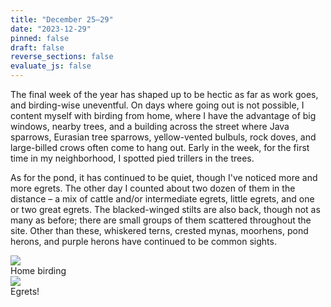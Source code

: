 ```yaml
---
title: "December 25–29"
date: "2023-12-29"
pinned: false
draft: false
reverse_sections: false
evaluate_js: false
---
```


The final week of the year has shaped up to be hectic as far as work goes, and birding-wise uneventful. On days where going out is not possible, I content myself with birding from home, where I have the advantage of big windows, nearby trees, and a building across the street where Java sparrows, Eurasian tree sparrows, yellow-vented bulbuls, rock doves, and large-billed crows often come to hang out. Early in the week, for the first time in my neighborhood, I spotted pied trillers in the trees.

As for the pond, it has continued to be quiet, though I've noticed more and more egrets. The other day I counted about two dozen of them in the distance – a mix of cattle and/or intermediate egrets, little egrets, and one or two great egrets. The blacked-winged stilts are also back, though not as many as before; there are small groups of them scattered throughout the site. Other than these, whiskered terns, crested mynas, moorhens, pond herons, and purple herons have continued to be common sights.

<div class="row my-4">
  <div class="col-md-6">
    <img src="https://scontent.fmnl25-2.fna.fbcdn.net/v/t1.15752-9/412294691_1988630108186824_760910970152512520_n.jpg?_nc_cat=102&ccb=1-7&_nc_sid=8cd0a2&_nc_ohc=s-UR99LkbksAX8F_aja&_nc_ht=scontent.fmnl25-2.fna&oh=03_AdTBqF6AsanDekw0yfKOohPMnLWkbFGKz6ir-VU9PvcttA&oe=65B62F29">
    <figcaption>Home birding</figcaption>
  </div>
  <div class="col-md-6">
    <img src="https://scontent.fmnl25-2.fna.fbcdn.net/v/t1.15752-9/411808507_695569925975493_3362805862834015778_n.jpg?_nc_cat=102&ccb=1-7&_nc_sid=8cd0a2&_nc_ohc=OjqTrxysxPsAX8LKfY1&_nc_ht=scontent.fmnl25-2.fna&oh=03_AdRwGjXtLqN4opBr2rcpkCdie3cSy_eA4evz_fQIsCTlDw&oe=65B631CC">
    <figcaption>Egrets!</figcaption>
  </div>
</div>
